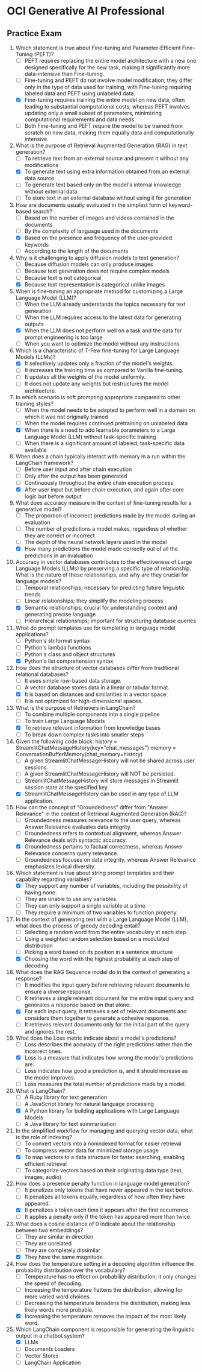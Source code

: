 # OCI Generative AI Professional

## Practice Exam

1. Which statement is true about Fine-tuning and Parameter-Efficient Fine-Tuning (PEFT)?
   - [ ] PEFT requires replacing the entire model architecture with a new one designed specifically for the new task, making it significantly more data-intensive than Fine-tuning.
   - [ ] Fine-tuning and PEFT do not involve model modification; they differ only in the type of data used for training, with Fine-tuning requiring labeled data and PEFT using unlabeled data.
   - [x] Fine-tuning requires training the entire model on new data, often leading to substantial computational costs, whereas PEFT involves updating only a small subset of parameters, minimizing computational requirements and data needs.
   - [ ] Both Fine-tuning and PEFT require the model to be trained from scratch on new data, making them equally data and computationally intensive.

2. What is the purpose of Retrieval Augmented Generation (RAG) in text generation?
   - [ ] To retrieve text from an external source and present it without any modifications
   - [x] To generate text using extra information obtained from an external data source
   - [ ] To generate text based only on the model's internal knowledge without external data
   - [ ] To store text in an external database without using it for generation

3. How are documents usually evaluated in the simplest form of keyword-based search?
   - [ ] Based on the number of images and videos contained in the documents
   - [ ] By the complexity of language used in the documents
   - [x] Based on the presence and frequency of the user-provided keywords
   - [ ] According to the length of the documents

4. Why is it challenging to apply diffusion models to text generation?
   - [ ] Because diffusion models can only produce images
   - [ ] Because text generation does not require complex models
   - [ ] Because text is not categorical
   - [x] Because text representation is categorical unlike images

5. When is fine-tuning an appropriate method for customizing a Large Language Model (LLM)?
   - [ ] When the LLM already understands the topics necessary for text generation
   - [ ] When the LLM requires access to the latest data for generating outputs
   - [x] When the LLM does not perform well on a task and the data for prompt engineering is too large
   - [ ] When you want to optimize the model without any instructions

6. Which is a characteristic of T-Few fine-tuning for Large Language Models (LLMs)?
   - [x] It selectively updates only a fraction of the model's weights.
   - [ ] It increases the training time as compared to Vanilla fine-tuning.
   - [ ] It updates all the weights of the model uniformly.
   - [ ] It does not update any weights but restructures the model architecture.

7. In which scenario is soft prompting appropriate compared to other training styles?
   - [ ] When the model needs to be adapted to perform well in a domain on which it was not originally trained
   - [ ] When the model requires continued pretraining on unlabeled data
   - [x] When there is a need to add learnable parameters to a Large Language Model (LLM) without task-specific training
   - [ ] When there is a significant amount of labeled, task-specific data available

8. When does a chain typically interact with memory in a run within the LangChain framework?
   - [ ] Before user input and after chain execution
   - [ ] Only after the output has been generated
   - [ ] Continuously throughout the entire chain execution process
   - [x] After user input but before chain execution, and again after core logic but before output

9. What does accuracy measure in the context of fine-tuning results for a generative model?
   - [ ] The proportion of incorrect predictions made by the model during an evaluation
   - [ ] The number of predictions a model makes, regardless of whether they are correct or incorrect
   - [ ] The depth of the neural network layers used in the model
   - [x] How many predictions the model made correctly out of all the predictions in an evaluation

10. Accuracy in vector databases contributes to the effectiveness of Large Language Models (LLMs) by preserving a specific type of relationship. What is the nature of these relationships, and why are they crucial for language models?
    - [ ] Temporal relationships; necessary for predicting future linguistic trends
    - [ ] Linear relationships; they simplify the modeling process
    - [x] Semantic relationships; crucial for understanding context and generating precise language
    - [ ] Hierarchical relationships; important for structuring database queries

11. What do prompt templates use for templating in language model applications?
    - [ ] Python's str.format syntax
    - [ ] Python's lambda functions
    - [ ] Python's class and object structures
    - [x] Python's list comprehension syntax

12. How does the structure of vector databases differ from traditional relational databases?
    - [ ] It uses simple row-based data storage.
    - [ ] A vector database stores data in a linear or tabular format.
    - [x] It is based on distances and similarities in a vector space.
    - [ ] It is not optimized for high-dimensional spaces.

13. What is the purpose of Retrievers in LangChain?
    - [ ] To combine multiple components into a single pipeline
    - [ ] To train Large Language Models
    - [x] To retrieve relevant information from knowledge bases
    - [ ] To break down complex tasks into smaller steps

14. Given the following code block: history = StreamlitChatMessageHistory(key="chat_messages")
memory = ConversationBufferMemory(chat_memory=history)
    - [ ] A given StreamlitChatMessageHistory will not be shared across user sessions.
    - [ ] A given StreamlitChatMessageHistory will NOT be persisted.
    - [ ] StreamlitChatMessageHistory will store messages in Streamlit session state at the specified key.
    - [x] StreamlitChatMessageHistory can be used in any type of LLM application.

15. How can the concept of "Groundedness" differ from "Answer Relevance" in the context of Retrieval Augmented Generation (RAG)?
    - [ ] Groundedness measures relevance to the user query, whereas Answer Relevance evaluates data integrity.
    - [ ] Groundedness refers to contextual alignment, whereas Answer Relevance deals with syntactic accuracy.
    - [x] Groundedness pertains to factual correctness, whereas Answer Relevance concerns query relevance.
    - [ ] Groundedness focuses on data integrity, whereas Answer Relevance emphasizes lexical diversity.

16. Which statement is true about string prompt templates and their capability regarding variables?
    - [x] They support any number of variables, including the possibility of having none.
    - [ ] They are unable to use any variables.
    - [ ] They can only support a single variable at a time.
    - [ ] They require a minimum of two variables to function properly.

17. In the context of generating text with a Large Language Model (LLM), what does the process of greedy decoding entail?
    - [ ] Selecting a random word from the entire vocabulary at each step
    - [ ] Using a weighted random selection based on a modulated distribution
    - [ ] Picking a word based on its position in a sentence structure
    - [x] Choosing the word with the highest probability at each step of decoding

18. What does the RAG Sequence model do in the context of generating a response?
    - [ ] It modifies the input query before retrieving relevant documents to ensure a diverse response.
    - [ ] It retrieves a single relevant document for the entire input query and generates a response based on that alone.
    - [x] For each input query, it retrieves a set of relevant documents and considers them together to generate a cohesive response.
    - [ ] It retrieves relevant documents only for the initial part of the query and ignores the rest.

19. What does the Loss metric indicate about a model's predictions?
    - [ ] Loss describes the accuracy of the right predictions rather than the incorrect ones.
    - [x] Loss is a measure that indicates how wrong the model's predictions are.
    - [ ] Loss indicates how good a prediction is, and it should increase as the model improves.
    - [ ] Loss measures the total number of predictions made by a model.

20. What is LangChain?
    - [ ] A Ruby library for text generation
    - [ ] A JavaScript library for natural language processing
    - [x] A Python library for building applications with Large Language Models
    - [ ] A Java library for text summarization

21. In the simplified workflow for managing and querying vector data, what is the role of indexing?
    - [ ] To convert vectors into a nonindexed format for easier retrieval
    - [ ] To compress vector data for minimized storage usage
    - [x] To map vectors to a data structure for faster searching, enabling efficient retrieval
    - [ ] To categorize vectors based on their originating data type (text, images, audio)

22. How does a presence penalty function in language model generation?
    - [ ] It penalizes only tokens that have never appeared in the text before.
    - [ ] It penalizes all tokens equally, regardless of how often they have appeared.
    - [x] It penalizes a token each time it appears after the first occurrence.
    - [ ] It applies a penalty only if the token has appeared more than twice.

23. What does a cosine distance of 0 indicate about the relationship between two embeddings?
    - [ ] They are similar in direction
    - [ ] They are unrelated
    - [ ] They are completely dissimilar
    - [x] They have the same magnitude

24. How does the temperature setting in a decoding algorithm influence the probability distribution over the vocabulary?
    - [ ] Temperature has no effect on probability distribution; it only changes the speed of decoding.
    - [ ] Increasing the temperature flattens the distribution, allowing for more varied word choices.
    - [ ] Decreasing the temperature broadens the distribution, making less likely words more probable.
    - [x] Increasing the temperature removes the impact of the most likely word.

25. Which LangChain component is responsible for generating the linguistic output in a chatbot system?
    - [x] LLMs
    - [ ] Documents Loaders
    - [ ] Vector Stores
    - [ ] LangChain Application
